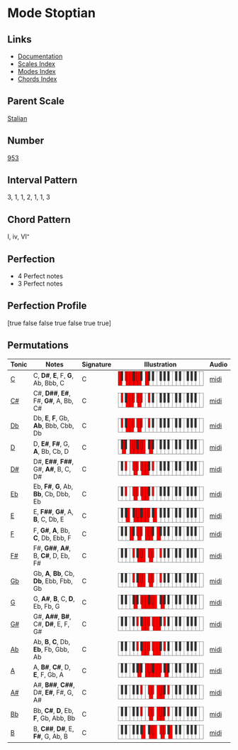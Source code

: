 # Mode Stoptian

## Links

- [Documentation](README.md)
- [Scales Index](Scales.md)
- [Modes Index](Modes.md)
- [Chords Index](Chords.md)

## Parent Scale

[Stalian](ScaleStalian.md)

## Number

[953](https://ianring.com/musictheory/scales/953)

## Interval Pattern

3, 1, 1, 2, 1, 1, 3

## Chord Pattern

I, iv, VI⁺

## Perfection

- 4 Perfect notes
- 3 Perfect notes

## Perfection Profile

[true false false true false true true]

## Permutations

| Tonic | Notes | Signature | Illustration | Audio |
|-------|-------|-----------|--------------|-------|
| [C](ModeCNaturalStoptian.md) | C, **D#**, **E**, F, **G**, Ab, Bbb, C | C | ![CNaturalStoptian](ModeCNaturalStoptian.png) | [midi](https://github.com/edipermadi/music/blob/main/docs/ModeCNaturalStoptian.mid?raw=true) |
| [C#](ModeCSharpStoptian.md) | C#, **D##**, **E#**, F#, **G#**, A, Bb, C# | C | ![CSharpStoptian](ModeCSharpStoptian.png) | [midi](https://github.com/edipermadi/music/blob/main/docs/ModeCSharpStoptian.mid?raw=true) |
| [Db](ModeDFlatStoptian.md) | Db, **E**, **F**, Gb, **Ab**, Bbb, Cbb, Db | C | ![DFlatStoptian](ModeDFlatStoptian.png) | [midi](https://github.com/edipermadi/music/blob/main/docs/ModeDFlatStoptian.mid?raw=true) |
| [D](ModeDNaturalStoptian.md) | D, **E#**, **F#**, G, **A**, Bb, Cb, D | C | ![DNaturalStoptian](ModeDNaturalStoptian.png) | [midi](https://github.com/edipermadi/music/blob/main/docs/ModeDNaturalStoptian.mid?raw=true) |
| [D#](ModeDSharpStoptian.md) | D#, **E##**, **F##**, G#, **A#**, B, C, D# | C | ![DSharpStoptian](ModeDSharpStoptian.png) | [midi](https://github.com/edipermadi/music/blob/main/docs/ModeDSharpStoptian.mid?raw=true) |
| [Eb](ModeEFlatStoptian.md) | Eb, **F#**, **G**, Ab, **Bb**, Cb, Dbb, Eb | C | ![EFlatStoptian](ModeEFlatStoptian.png) | [midi](https://github.com/edipermadi/music/blob/main/docs/ModeEFlatStoptian.mid?raw=true) |
| [E](ModeENaturalStoptian.md) | E, **F##**, **G#**, A, **B**, C, Db, E | C | ![ENaturalStoptian](ModeENaturalStoptian.png) | [midi](https://github.com/edipermadi/music/blob/main/docs/ModeENaturalStoptian.mid?raw=true) |
| [F](ModeFNaturalStoptian.md) | F, **G#**, **A**, Bb, **C**, Db, Ebb, F | C | ![FNaturalStoptian](ModeFNaturalStoptian.png) | [midi](https://github.com/edipermadi/music/blob/main/docs/ModeFNaturalStoptian.mid?raw=true) |
| [F#](ModeFSharpStoptian.md) | F#, **G##**, **A#**, B, **C#**, D, Eb, F# | C | ![FSharpStoptian](ModeFSharpStoptian.png) | [midi](https://github.com/edipermadi/music/blob/main/docs/ModeFSharpStoptian.mid?raw=true) |
| [Gb](ModeGFlatStoptian.md) | Gb, **A**, **Bb**, Cb, **Db**, Ebb, Fbb, Gb | C | ![GFlatStoptian](ModeGFlatStoptian.png) | [midi](https://github.com/edipermadi/music/blob/main/docs/ModeGFlatStoptian.mid?raw=true) |
| [G](ModeGNaturalStoptian.md) | G, **A#**, **B**, C, **D**, Eb, Fb, G | C | ![GNaturalStoptian](ModeGNaturalStoptian.png) | [midi](https://github.com/edipermadi/music/blob/main/docs/ModeGNaturalStoptian.mid?raw=true) |
| [G#](ModeGSharpStoptian.md) | G#, **A##**, **B#**, C#, **D#**, E, F, G# | C | ![GSharpStoptian](ModeGSharpStoptian.png) | [midi](https://github.com/edipermadi/music/blob/main/docs/ModeGSharpStoptian.mid?raw=true) |
| [Ab](ModeAFlatStoptian.md) | Ab, **B**, **C**, Db, **Eb**, Fb, Gbb, Ab | C | ![AFlatStoptian](ModeAFlatStoptian.png) | [midi](https://github.com/edipermadi/music/blob/main/docs/ModeAFlatStoptian.mid?raw=true) |
| [A](ModeANaturalStoptian.md) | A, **B#**, **C#**, D, **E**, F, Gb, A | C | ![ANaturalStoptian](ModeANaturalStoptian.png) | [midi](https://github.com/edipermadi/music/blob/main/docs/ModeANaturalStoptian.mid?raw=true) |
| [A#](ModeASharpStoptian.md) | A#, **B##**, **C##**, D#, **E#**, F#, G, A# | C | ![ASharpStoptian](ModeASharpStoptian.png) | [midi](https://github.com/edipermadi/music/blob/main/docs/ModeASharpStoptian.mid?raw=true) |
| [Bb](ModeBFlatStoptian.md) | Bb, **C#**, **D**, Eb, **F**, Gb, Abb, Bb | C | ![BFlatStoptian](ModeBFlatStoptian.png) | [midi](https://github.com/edipermadi/music/blob/main/docs/ModeBFlatStoptian.mid?raw=true) |
| [B](ModeBNaturalStoptian.md) | B, **C##**, **D#**, E, **F#**, G, Ab, B | C | ![BNaturalStoptian](ModeBNaturalStoptian.png) | [midi](https://github.com/edipermadi/music/blob/main/docs/ModeBNaturalStoptian.mid?raw=true) |
